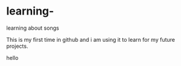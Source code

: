 # learning-
learning about songs
 
This is my first time in github and i am using it to learn for my future projects.

hello
